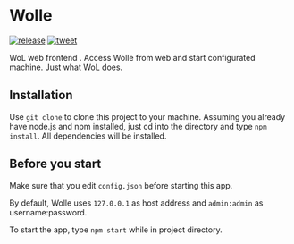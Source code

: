Wolle
======
[![release](https://img.shields.io/github/v/release/arigata9/Wolle.svg)](https://github.com/arigata9/Wolle/releases) [![tweet](https://img.shields.io/twitter/url?url=https%3A%2F%2Fgithub.com%2Farigata9%2FWolle)](https://twitter.com/intent/tweet?text=Wow:&url=https%3A%2F%2Fgithub.com%2Farigata9%2FWolle)

WoL web frontend . Access Wolle from web and start configurated machine. Just what WoL does.

## Installation
Use `git clone` to clone this project to your machine. Assuming you already have node.js and npm installed, just cd into the directory and type `npm install`.
All dependencies will be installed.

## Before you start
Make sure that you edit `config.json` before starting this app.

By default, Wolle uses `127.0.0.1` as host address and `admin:admin` as username:password.


To start the app, type `npm start` while in project directory.

